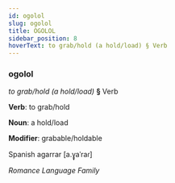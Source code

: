 ```yaml
---
id: ogolol
slug: ogolol
title: OGOLOL
sidebar_position: 8
hoverText: to grab/hold (a hold/load) § Verb
---
```


### ogolol

*to grab/hold (a hold/load)* **§** Verb

**Verb**: to grab/hold

**Noun**: a hold/load

**Modifier**: grabable/holdable

Spanish agarrar [a.ɣ̞aˈraɾ]

*Romance Language Family*